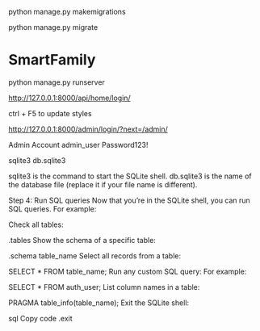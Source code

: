 
python manage.py makemigrations

python manage.py migrate
# SmartFamily

python manage.py runserver

http://127.0.0.1:8000/api/home/login/


ctrl + F5 to update styles


http://127.0.0.1:8000/admin/login/?next=/admin/

Admin Account
admin_user
Password123!




sqlite3 db.sqlite3

sqlite3 is the command to start the SQLite shell.
db.sqlite3 is the name of the database file (replace it if your file name is different).



Step 4: Run SQL queries
Now that you’re in the SQLite shell, you can run SQL queries. For example:

Check all tables:

.tables
Show the schema of a specific table:

.schema table_name
Select all records from a table:


SELECT * FROM table_name;
Run any custom SQL query: For example:

SELECT * FROM auth_user;
List column names in a table:

PRAGMA table_info(table_name);
Exit the SQLite shell:

sql
Copy code
.exit